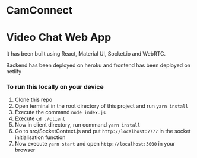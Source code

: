 # CamConnect



# Video Chat Web App

It has been built using React, Material UI, Socket.io and WebRTC.


Backend has been deployed on heroku and frontend has been deployed on netlify

### To run this locally on your device

1. Clone this repo 
2. Open terminal in the root directory of this project and run `yarn install`
3. Execute the command `node index.js` 
4. Execute `cd ./client`
5. Now in client directory, run command `yarn install`
6. Go to src/SocketContext.js and put `http://localhost:7777` in the socket initialisation function
7. Now execute `yarn start` and open `http://localhost:3000` in your browser
